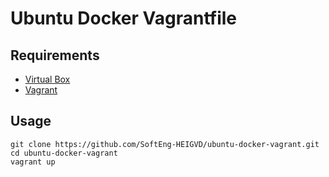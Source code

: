 # Ubuntu Docker Vagrantfile

## Requirements

* [Virtual Box](https://www.virtualbox.org)
* [Vagrant](https://www.vagrantup.com)

## Usage

```
git clone https://github.com/SoftEng-HEIGVD/ubuntu-docker-vagrant.git
cd ubuntu-docker-vagrant
vagrant up
```
